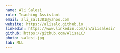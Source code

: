 ```yaml
---
name: Ali Salesi
role: Teaching Assistant
email: ali_sal1381@yahoo.com
website: https://alisalc.github.io
linkedin: https://www.linkedin.com/in/alisalesi/
github: https://github.com/AlisaLC/
photo: salesi.jpg
lab: MLL
---
```


